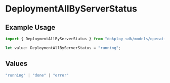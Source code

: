 # DeploymentAllByServerStatus

## Example Usage

```typescript
import { DeploymentAllByServerStatus } from "dokploy-sdk/models/operations";

let value: DeploymentAllByServerStatus = "running";
```

## Values

```typescript
"running" | "done" | "error"
```